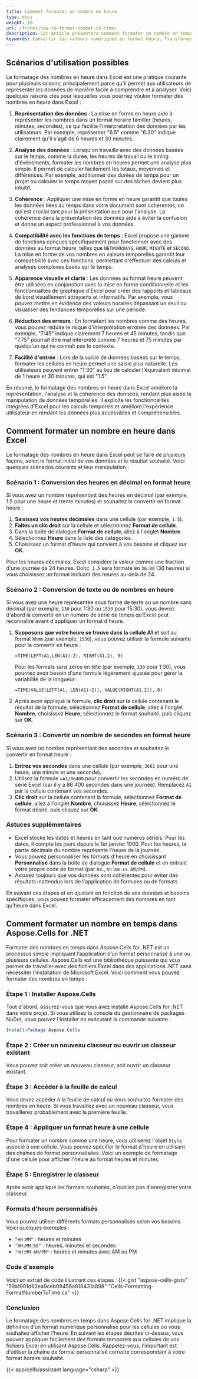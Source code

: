 ```yaml
---
title: Comment formater un nombre en heure
type: docs
weight: 10
url: /fr/net/how-to-format-number-to-time/
description: Cet article présentera comment formater un nombre en temps à l aide de l API Aspose.Cells for .NET.
keywords: Convertir les valeurs numériques en format heure, Transformer les chiffres en une représentation temporelle, Modifier les nombres pour qu ils soient lisibles en heure, Formater les données numériques en notation horaire, Adapter l entrée numérique à une structure temporelle, Format Number to Time
---
```


## **Scénarios d'utilisation possibles**
Le formatage des nombres en heure dans Excel est une pratique courante pour plusieurs raisons, principalement parce qu'il permet aux utilisateurs de représenter les données de manière facile à comprendre et à analyser. Voici quelques raisons clés pour lesquelles vous pourriez vouloir formater des nombres en heure dans Excel :

1. **Représentation des données** : La mise en forme en heure aide à représenter les nombres dans un format horaire familier (heures, minutes, secondes), ce qui facilite l'interprétation des données par les utilisateurs. Par exemple, représenter "6.5" comme "6:30" indique clairement qu'il s'agit de 6 heures et 30 minutes.

2. **Analyse des données** : Lorsqu'on travaille avec des données basées sur le temps, comme la durée, les heures de travail ou le timing d'événements, formater les nombres en heures permet une analyse plus simple. Il permet de calculer facilement les totaux, moyennes et différences. Par exemple, additionner des durées de temps pour un projet ou calculer le temps moyen passé sur des tâches devient plus intuitif.

3. **Cohérence** : Appliquer une mise en forme en heure garantit que toutes les données liées au temps dans votre document sont cohérentes, ce qui est crucial tant pour la présentation que pour l'analyse. La cohérence dans la présentation des données aide à éviter la confusion et donne un aspect professionnel à vos données.

4. **Compatibilité avec les fonctions de temps** : Excel propose une gamme de fonctions conçues spécifiquement pour fonctionner avec des données au format heure, telles que `NETWORKDAYS`, `HOUR`, `MINUTE` et `SECOND`. La mise en forme de vos nombres en valeurs temporelles garantit leur compatibilité avec ces fonctions, permettant d'effectuer des calculs et analyses complexes basés sur le temps.

5. **Apparence visuelle et clarté** : Les données au format heure peuvent être utilisées en conjonction avec la mise en forme conditionnelle et les fonctionnalités de graphique d'Excel pour créer des rapports et tableaux de bord visuellement attrayants et informatifs. Par exemple, vous pouvez mettre en évidence des valeurs horaires dépassant un seuil ou visualiser des tendances temporelles sur une période.

6. **Réduction des erreurs** : En formatant les nombres comme des heures, vous pouvez réduire le risque d'interprétation erronée des données. Par exemple, "7:45" indique clairement 7 heures et 45 minutes, tandis que "7.75" pourrait être mal interprété comme 7 heures et 75 minutes par quelqu'un qui ne connaît pas le contexte.

7. **Facilité d'entrée** : Lors de la saisie de données basées sur le temps, formater les cellules en heure permet une saisie plus naturelle. Les utilisateurs peuvent entrer "1:30" au lieu de calculer l'équivalent décimal de 1 heure et 30 minutes, qui est "1.5".

En résumé, le formatage des nombres en heure dans Excel améliore la représentation, l'analyse et la cohérence des données, rendant plus aisée la manipulation de données temporelles. Il exploite les fonctionnalités intégrées d'Excel pour les calculs temporels et améliore l'expérience utilisateur en rendant les données plus accessibles et compréhensibles.

## **Comment formater un nombre en heure dans Excel**
Le formatage des nombres en heure dans Excel peut se faire de plusieurs façons, selon le format initial de vos données et le résultat souhaité. Voici quelques scénarios courants et leur manipulation :

### Scénario 1 : Conversion des heures en décimal en format heure

Si vous avez un nombre représentant des heures en décimal (par exemple, 1.5 pour une heure et trente minutes) et souhaitez le convertir en format heure :

1. **Saisissez vos heures décimales** dans une cellule (par exemple, `1.5`).
2. **Faites un clic droit** sur la cellule et sélectionnez **Format de cellule**.
3. Dans la boîte de dialogue **Format de cellule**, allez à l'onglet **Nombre**.
4. Sélectionnez **Heure** dans la liste des catégories.
5. Choisissez un format d'heure qui convient à vos besoins et cliquez sur **OK**.

Pour les heures décimales, Excel considère la valeur comme une fraction d'une journée de 24 heures. Donc, `1.5` sera formaté en `36:00` (36 heures) si vous choisissez un format incluant des heures au-delà de 24.

### Scénario 2 : Conversion de texte ou de nombres en heure

Si vous avez une heure représentée sous forme de texte ou un nombre sans décimal (par exemple, `130` pour 1:30 ou `1530` pour 15:30), vous devrez d'abord la convertir en un numéro de série de temps qu'Excel peut reconnaître avant d'appliquer un format d'heure.

1. **Supposons que votre heure se trouve dans la cellule A1** et soit au format `hhmm` (par exemple, `1530`), vous pouvez utiliser la formule suivante pour la convertir en heure :
   ```excel
   =TIME(LEFT(A1,LEN(A1)-2), RIGHT(A1,2), 0)
   ```
   Pour les formats sans zéros en tête (par exemple, `130` pour 1:30), vous pourriez avoir besoin d'une formule légèrement ajustée pour gérer la variabilité de la longueur :
   ```excel
   =TIME(VALUE(LEFT(A1, LEN(A1)-2)), VALUE(RIGHT(A1,2)), 0)
   ```
2. Après avoir appliqué la formule, **clic droit** sur la cellule contenant le résultat de la formule, sélectionnez **Format de cellule**, allez à l'onglet **Nombre**, choisissez **Heure**, sélectionnez le format souhaité, puis cliquez sur **OK**.

### Scénario 3 : Convertir un nombre de secondes en format heure

Si vous avez un nombre représentant des secondes et souhaitez le convertir en format heure :

1. **Entrez vos secondes** dans une cellule (par exemple, `3661` pour une heure, une minute et une seconde).
2. Utilisez la formule `=A1/86400` pour convertir les secondes en numéro de série Excel (car il y a 86 400 secondes dans une journée). Remplacez `A1` par la cellule contenant vos secondes.
3. **Clic droit** sur la cellule contenant la formule, sélectionnez **Format de cellule**, allez à l'onglet **Nombre**, choisissez **Heure**, sélectionnez le format désiré, puis cliquez sur **OK**.

### Astuces supplémentaires

- Excel stocke les dates et heures en tant que numéros sériels. Pour les dates, il compte les jours depuis le 1er janvier 1900. Pour les heures, la partie décimale du nombre représente l'heure de la journée.
- Vous pouvez personnaliser les formats d'heure en choisissant **Personnalisé** dans la boîte de dialogue **Format de cellule** et en entrant votre propre code de format (par ex., `hh:mm:ss AM/PM`).
- Assurez toujours que vos données sont cohérentes pour éviter des résultats inattendus lors de l'application de formules ou de formats.

En suivant ces étapes et en ajustant en fonction de vos données et besoins spécifiques, vous pouvez formater efficacement des nombres en tant qu'heure dans Excel.

## **Comment formater un nombre en temps dans Aspose.Cells for .NET**
Formater des nombres en temps dans Aspose.Cells for .NET est un processus simple impliquant l’application d’un format personnalisé à une ou plusieurs cellules. Aspose.Cells est une bibliothèque puissante qui vous permet de travailler avec des fichiers Excel dans des applications .NET sans nécessiter l’installation de Microsoft Excel. Voici comment vous pouvez formater des nombres en temps :

### Étape 1 : Installer Aspose.Cells

Tout d'abord, assurez-vous que vous avez installé Aspose.Cells for .NET dans votre projet. Si vous utilisez la console du gestionnaire de packages NuGet, vous pouvez l'installer en exécutant la commande suivante :

```powershell
Install-Package Aspose.Cells
```

### Étape 2 : Créer un nouveau classeur ou ouvrir un classeur existant

Vous pouvez soit créer un nouveau classeur, soit ouvrir un classeur existant.

### Étape 3 : Accéder à la feuille de calcul

Vous devez accéder à la feuille de calcul où vous souhaitez formater des nombres en heure. Si vous travaillez avec un nouveau classeur, vous travaillerez probablement avec la première feuille.

### Étape 4 : Appliquer un format heure à une cellule

Pour formater un nombre comme une heure, vous utiliserez l'objet `Style` associé à une cellule. Vous pouvez spécifier le format d'heure en utilisant des chaînes de format personnalisées. Voici un exemple de formatage d'une cellule pour afficher l'heure au format heures et minutes.

### Étape 5 : Enregistrer le classeur

Après avoir appliqué les formats souhaités, n'oubliez pas d'enregistrer votre classeur.

### Formats d'heure personnalisés

Vous pouvez utiliser différents formats personnalisés selon vos besoins. Voici quelques exemples :

- `"HH:MM"` : heures et minutes
- `"HH:MM:SS"` : heures, minutes et secondes
- `"HH:MM AM/PM"` : heures et minutes avec AM ou PM

### Code d'exemple

Voici un extrait de code illustrant ces étapes :
{{< gist "aspose-cells-gists" "59a1901d62ea9ceb08456a818431a898" "Cells-Formatting-FormatNumberToTime.cs" >}}

### Conclusion

Le formatage des nombres en temps dans Aspose.Cells for .NET implique la définition d’un format numérique personnalisé pour les cellules où vous souhaitez afficher l’heure. En suivant les étapes décrites ci-dessus, vous pouvez appliquer facilement des formats temporels aux cellules de vos fichiers Excel en utilisant Aspose.Cells. Rappelez-vous, l’important est d’utiliser la chaîne de format personnalisé correcte correspondant à votre format horaire souhaité.

{{< app/cells/assistant language="csharp" >}}
